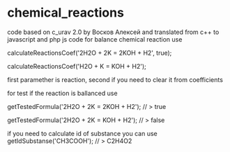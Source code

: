 # chemical_reactions
code based on c_urav 2.0 by Восков Алексей and translated from c++ to javascript and php
js code for balance chemical reaction use

calculateReactionsCoef('2H2O + 2K = 2KOH + H2', true);

calculateReactionsCoef('H2O + K = KOH + H2');

first paramether is reaction, second if you need to clear it from coefficients

for test if the reaction is ballanced use

getTestedFormula('2H2O + 2K = 2KOH + H2'); // > true

getTestedFormula('2H2O + 2K = KOH + H2'); // > false


if you need to calculate id of substance you can use
getIdSubstanse('CH3COOH'); // > C2H4O2
